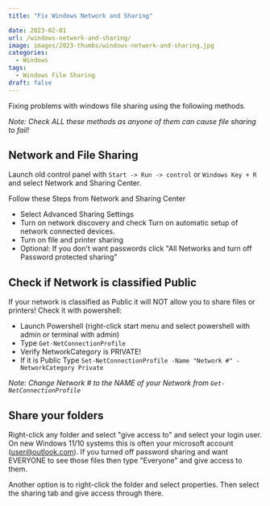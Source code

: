 ```yaml
---
title: "Fix Windows Network and Sharing"

date: 2023-02-01
url: /windows-network-and-sharing/
image: images/2023-thumbs/windows-network-and-sharing.jpg
categories:
  - Windows
tags:
  - Windows File Sharing
draft: false
---
```

Fixing problems with windows file sharing using the following methods.
<!--more-->

_Note: Check ALL these methods as anyone of them can cause file sharing to fail!_

## Network and File Sharing

Launch old control panel with `Start -> Run -> control` or `Windows Key + R` and select Network and Sharing Center.

Follow these Steps from Network and Sharing Center

- Select Advanced Sharing Settings
- Turn on network discovery and check Turn on automatic setup of network connected devices.
- Turn on file and printer sharing
- Optional: If you don't want passwords click "All Networks and turn off Password protected sharing"

## Check if Network is classified Public

If your network is classified as Public it will NOT allow you to share files or printers! Check it with powershell:

- Launch Powershell (right-click start menu and select powershell with admin or terminal with admin)
- Type `Get-NetConnectionProfile`
- Verify NetworkCategory is PRIVATE!
- If it is Public Type `Set-NetConnectionProfile -Name "Network #" -NetworkCategory Private`

_Note: Change Network # to the NAME of your Network from `Get-NetConnectionProfile`_

## Share your folders

Right-click any folder and select "give access to" and select your login user. On new Windows 11/10 systems this is often your microsoft account (user@outlook.com). If you turned off password sharing and want EVERYONE to see those files then type "Everyone" and give access to them.

Another option is to right-click the folder and select properties. Then select the sharing tab and give access through there.
